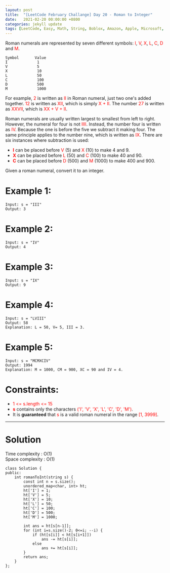 ```yaml
---
layout: post
title:  "[LeetCode February Challange] Day 20 - Roman to Integer"
date:   2021-02-20 00:00:00 +0800
categories: jekyll update
tags: [LeetCode, Easy, Math, String, Boblox, Amazon, Apple, Microsoft, Adobe, Qualtrics, Oracle, Google, Uber, Goldman Sachs, eBay]
---
```

Roman numerals are represented by seven different symbols: <font color="red">I</font>, <font color="red">V</font>, <font color="red">X</font>, <font color="red">L</font>, <font color="red">C</font>, <font color="red">D</font> and <font color="red">M</font>.

	Symbol       Value
	I             1
	V             5
	X             10
	L             50
	C             100
	D             500
	M             1000

For example, <font color="red">2</font> is written as <font color="red">II</font> in Roman numeral, just two one's added together. <font color="red">12</font> is written as <font color="red">XII</font>, which is simply <font color="red">X + II</font>. The number <font color="red">27</font> is written as <font color="red">XXVII</font>, which is <font color="red">XX + V + II</font>.

Roman numerals are usually written largest to smallest from left to right. However, the numeral for four is not <font color="red">IIII</font>. Instead, the number four is written as <font color="red">IV</font>. Because the one is before the five we subtract it making four. The same principle applies to the number nine, which is written as <font color="red">IX</font>. There are six instances where subtraction is used:

- **<font color="red">I</font>** can be placed before <font color="red">V</font> (5) and <font color="red">X</font> (10) to make 4 and 9. 
- **<font color="red">X</font>** can be placed before <font color="red">L</font> (50) and <font color="red">C</font> (100) to make 40 and 90. 
- **<font color="red">C</font>** can be placed before <font color="red">D</font> (500) and <font color="red">M</font> (1000) to make 400 and 900.

Given a roman numeral, convert it to an integer.

# Example 1:

	Input: s = "III"
	Output: 3

# Example 2:

	Input: s = "IV"
	Output: 4

# Example 3:

	Input: s = "IX"
	Output: 9

# Example 4:

	Input: s = "LVIII"
	Output: 58
	Explanation: L = 50, V= 5, III = 3.

# Example 5:

	Input: s = "MCMXCIV"
	Output: 1994
	Explanation: M = 1000, CM = 900, XC = 90 and IV = 4.

# Constraints:

- <font color="red">1 <= s.length <= 15</font>
- **<font color="red">s</font>** contains only the characters <font color="red">('I', 'V', 'X', 'L', 'C', 'D', 'M')</font>.
- It is **guaranteed** that <font color="red">s</font> is a valid roman numeral in the range <font color="red">[1, 3999]</font>.

______________________  

# Solution  

Time complexity : O(1)  
Space complexity : O(1)  

	class Solution {
	public:
	    int romanToInt(string s) {
	        const int n = s.size();
	        unordered_map<char, int> ht;
	        ht['I'] = 1;
	        ht['V'] = 5;
	        ht['X'] = 10;
	        ht['L'] = 50;
	        ht['C'] = 100;
	        ht['D'] = 500;
	        ht['M'] = 1000;
	        
	        int ans = ht[s[n-1]];
	        for (int i=s.size()-2; 0<=i; --i) {
	            if (ht[s[i]] < ht[s[i+1]])
	                ans -= ht[s[i]];
	            else
	                ans += ht[s[i]];
	        }
	        return ans;
	    }
	};